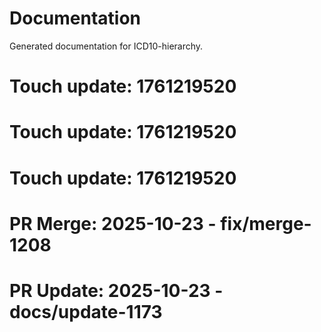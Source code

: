 # Documentation

Generated documentation for ICD10-hierarchy.

# Touch update: 1761219520

# Touch update: 1761219520

# Touch update: 1761219520

# PR Merge: 2025-10-23 - fix/merge-1208

# PR Update: 2025-10-23 - docs/update-1173
